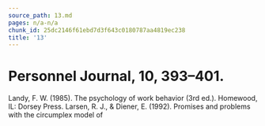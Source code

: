 ```yaml
---
source_path: 13.md
pages: n/a-n/a
chunk_id: 25dc2146f61ebd7d3f643c0180787aa4819ec238
title: '13'
---
```

# Personnel Journal, 10, 393–401.

Landy, F. W. (1985). The psychology of work behavior (3rd ed.). Homewood, IL: Dorsey Press. Larsen, R. J., & Diener, E. (1992). Promises and problems with the circumplex model of
